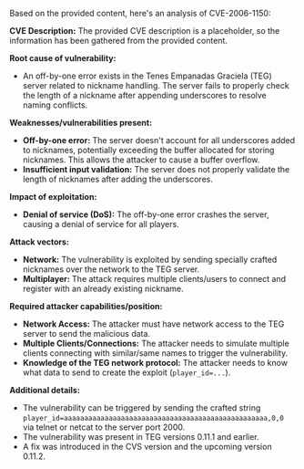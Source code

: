Based on the provided content, here's an analysis of CVE-2006-1150:

**CVE Description:** The provided CVE description is a placeholder, so the information has been gathered from the provided content.

**Root cause of vulnerability:**
- An off-by-one error exists in the Tenes Empanadas Graciela (TEG) server related to nickname handling. The server fails to properly check the length of a nickname after appending underscores to resolve naming conflicts.

**Weaknesses/vulnerabilities present:**
- **Off-by-one error:** The server doesn't account for all underscores added to nicknames, potentially exceeding the buffer allocated for storing nicknames. This allows the attacker to cause a buffer overflow.
- **Insufficient input validation:** The server does not properly validate the length of nicknames after adding the underscores.

**Impact of exploitation:**
- **Denial of service (DoS):** The off-by-one error crashes the server, causing a denial of service for all players.

**Attack vectors:**
- **Network:** The vulnerability is exploited by sending specially crafted nicknames over the network to the TEG server.
- **Multiplayer:** The attack requires multiple clients/users to connect and register with an already existing nickname.

**Required attacker capabilities/position:**
- **Network Access:** The attacker must have network access to the TEG server to send the malicious data.
- **Multiple Clients/Connections:** The attacker needs to simulate multiple clients connecting with similar/same names to trigger the vulnerability.
- **Knowledge of the TEG network protocol:** The attacker needs to know what data to send to create the exploit (`player_id=...`).

**Additional details:**
- The vulnerability can be triggered by sending the crafted string `player_id=aaaaaaaaaaaaaaaaaaaaaaaaaaaaaaaaaaaaaaaaaaaaaaaaaa,0,0` via telnet or netcat to the server port 2000.
- The vulnerability was present in TEG versions 0.11.1 and earlier.
- A fix was introduced in the CVS version and the upcoming version 0.11.2.